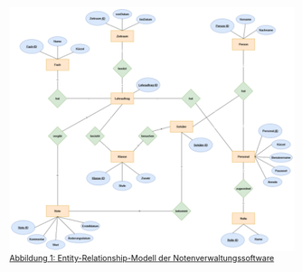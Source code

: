 <a href="https://raw.githubusercontent.com/notenverwaltung/Notenverwaltungssoftware/master/Bilder/Entity-Relationship-Modell.png" data-toggle="lightbox" data-title="Entity-Relationship-Modell" data-footer="Entity-Relationship-Modell">
    <img src="https://raw.githubusercontent.com/notenverwaltung/Notenverwaltungssoftware/master/Bilder/Entity-Relationship-Modell.png" class="img-fluid">
    <figcaption>Abbildung 1: Entity-Relationship-Modell der Notenverwaltungssoftware</figcaption>
</a>
